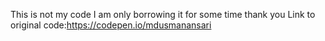This is not my code I am only borrowing it for some time thank you
Link to original code:https://codepen.io/mdusmanansari